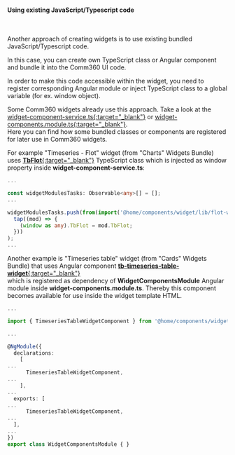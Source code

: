 #### Using existing JavaScript/Typescript code

<div class="divider"></div>
<br/>

Another approach of creating widgets is to use existing bundled JavaScript/Typescript code.

In this case, you can create own TypeScript class or Angular component and bundle it into the Comm360 UI code.

In order to make this code accessible within the widget, you need to register corresponding Angular module or inject TypeScript class to a global variable (for ex. window object).

Some Comm360 widgets already use this approach. Take a look at the [widget-component-service.ts{:target="_blank"}](https://github.com/thingsboard/thingsboard/blob/2627fe51d491055d4140f16617ed543f7f5bd8f6/ui-ngx/src/app/modules/home/components/widget/widget-component.service.ts#L140)
or [widget-components.module.ts{:target="_blank"}](https://github.com/thingsboard/thingsboard/blob/2627fe51d491055d4140f16617ed543f7f5bd8f6/ui-ngx/src/app/modules/home/components/widget/widget-components.module.ts#L50). <br>
Here you can find how some bundled classes or components are registered for later use in Comm360 widgets.

For example "Timeseries - Flot" widget (from "Charts" Widgets Bundle) uses [**TbFlot**{:target="_blank"}](https://github.com/thingsboard/thingsboard/blob/2627fe51d491055d4140f16617ed543f7f5bd8f6/ui-ngx/src/app/modules/home/components/widget/lib/flot-widget.ts#L73) TypeScript class which is injected as window property inside **widget-component-service.ts**:

```typescript
...

const widgetModulesTasks: Observable<any>[] = [];
...

widgetModulesTasks.push(from(import('@home/components/widget/lib/flot-widget')).pipe(
  tap((mod) => {
    (window as any).TbFlot = mod.TbFlot;
  }))
);
...

```

Another example is "Timeseries table" widget (from "Cards" Widgets Bundle) that uses Angular component [**tb-timeseries-table-widget**{:target="_blank"}](https://github.com/thingsboard/thingsboard/blob/2627fe51d491055d4140f16617ed543f7f5bd8f6/ui-ngx/src/app/modules/home/components/widget/lib/timeseries-table-widget.component.ts#L107)<br>which is registered as dependency of **WidgetComponentsModule** Angular module inside **widget-components.module.ts**.
Thereby this component becomes available for use inside the widget template HTML.

```typescript
...

import { TimeseriesTableWidgetComponent } from '@home/components/widget/lib/timeseries-table-widget.component';

...

@NgModule({
  declarations:
    [
...
      TimeseriesTableWidgetComponent,
...
    ],
...
  exports: [
...
      TimeseriesTableWidgetComponent,
...
  ],
...    
})
export class WidgetComponentsModule { }
```

<br>
<br>
